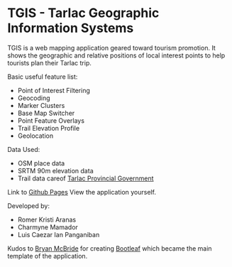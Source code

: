 # TGIS - Tarlac Geographic Information Systems

TGIS is a web mapping application geared toward tourism promotion. It shows the geographic and relative positions of local interest points to help tourists plan their Tarlac trip.

Basic useful feature list:

 * Point of Interest Filtering
 * Geocoding
 * Marker Clusters
 * Base Map Switcher
 * Point Feature Overlays
 * Trail Elevation Profile
 * Geolocation

Data Used:
 * OSM place data
 * SRTM 90m elevation data
 * Trail data careof [Tarlac Provincial Government](http://visit-tarlac.com/)

Link to [Github Pages](http://lkpanganiban.github.io/HackTarlacApp/)
View the application yourself.

Developed by:

 * Romer Kristi Aranas
 * Charmyne Mamador
 * Luis Caezar Ian Panganiban


Kudos to [Bryan McBride](https://github.com/bmcbride) for creating [Bootleaf](https://github.com/bmcbride/bootleaf) which became the main template of the application. 
